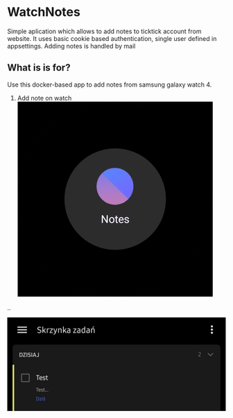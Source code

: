 # WatchNotes

Simple aplication which allows to add notes to ticktick account from website. 
It uses basic cookie based authentication, single user defined in appsettings.
Adding notes is handled by mail 


## What is is for?
Use this docker-based app to add notes from samsung galaxy watch 4. 

1. Add note on watch
![](https://raw.githubusercontent.com/dtwarogpl/WatchNotes/master/sample_watch.gif)

..

![](https://github.com/dtwarogpl/WatchNotes/blob/master/tempFileForShare_20220930-120246.jpg)
